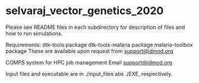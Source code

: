 # selvaraj_vector_genetics_2020

Please see README files in each subdirectory for description of files and how to run simulations. 

Requirements: dtk-tools package dtk-tools-malaria package malaria-toolbox package These are available upon request from support@idmod.org

COMPS system for HPC job management Email support@idmod.org

Input files and executable are in ./input_files abs ./EXE, respectively.
